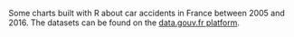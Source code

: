 Some charts built with R about car accidents in France between 2005 and 2016. The datasets can be found on the [data.gouv.fr platform](https://www.data.gouv.fr/fr/datasets/base-de-donnees-accidents-corporels-de-la-circulation/).
